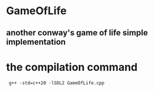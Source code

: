 # GameOfLife
## another conway's game of life simple implementation
# the compilation command
```
 g++ -std=c++20 -lSDL2 GameOfLife.cpp

```
